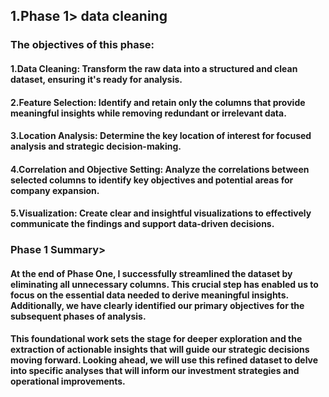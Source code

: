 ## 1.Phase 1> data cleaning
### The objectives of this phase:
#### 1.Data Cleaning: Transform the raw data into a structured and clean dataset, ensuring it's ready for analysis.
#### 2.Feature Selection: Identify and retain only the columns that provide meaningful insights while removing redundant or irrelevant data.
#### 3.Location Analysis: Determine the key location of interest for focused analysis and strategic decision-making.
#### 4.Correlation and Objective Setting: Analyze the correlations between selected columns to identify key objectives and potential areas for company expansion.
#### 5.Visualization: Create clear and insightful visualizations to effectively communicate the findings and support data-driven decisions.
### Phase 1 Summary>
#### At the end of Phase One, I successfully streamlined the dataset by eliminating all unnecessary columns. This crucial step has enabled us to focus on the essential data needed to derive meaningful insights. Additionally, we have clearly identified our primary objectives for the subsequent phases of analysis.
#### This foundational work sets the stage for deeper exploration and the extraction of actionable insights that will guide our strategic decisions moving forward. Looking ahead, we will use this refined dataset to delve into specific analyses that will inform our investment strategies and operational improvements.